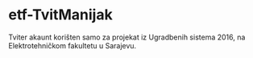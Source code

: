 # etf-TvitManijak
Tviter akaunt korišten samo za projekat iz Ugradbenih sistema 2016, na Elektrotehničkom fakultetu u Sarajevu.
